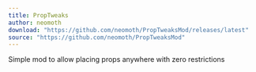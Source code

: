 ```yaml
---
title: PropTweaks
author: neomoth
download: "https://github.com/neomoth/PropTweaksMod/releases/latest"
source: "https://github.com/neomoth/PropTweaksMod"
---
```


Simple mod to allow placing props anywhere with zero restrictions
